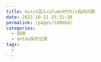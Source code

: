 ```yaml
---
title: mixin混入column时this指向问题
date: 2022-10-21 15:31:30
permalink: /pages/1d0bbd/
categories:
  - 前端
  - antdv踩坑记录
tags:
  - 
---
```


